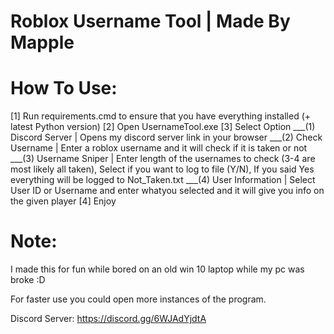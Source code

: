 # Roblox Username Tool | Made By Mapple

# How To Use:

[1] Run requirements.cmd to ensure that you have everything installed (+ latest Python version)
[2] Open UsernameTool.exe
[3] Select Option
___(1) Discord Server   | Opens my discord server link in your browser
___(2) Check Username   | Enter a roblox username and it will check if it is taken or not
___(3) Username Sniper  | Enter length of the usernames to check (3-4 are most likely all taken), Select if you want to log to file (Y/N), If you said Yes everything will be logged to Not_Taken.txt
___(4) User Information | Select User ID or Username and enter whatyou selected and it will give you info on the given player
[4] Enjoy 

# Note:

I made this for fun while bored on an old win 10 laptop while my pc was broke :D

For faster use you could open more instances of the program.

Discord Server: https://discord.gg/6WJAdYjdtA
